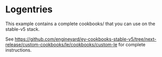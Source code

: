 # Logentries

This example contains a complete cookbooks/ that you can use on the stable-v5 stack.

See https://github.com/engineyard/ey-cookbooks-stable-v5/tree/next-release/custom-cookbooks/le/cookbooks/custom-le for complete instructions.

